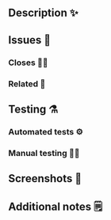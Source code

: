 ## Description :sparkles:

## Issues :bug:
### Closes :no_good_woman:

### Related :handshake:

## Testing :alembic:
### Automated tests :gear:️

### Manual testing :construction_worker_man:

## Screenshots :camera_flash:

## Additional notes :spiral_notepad:

